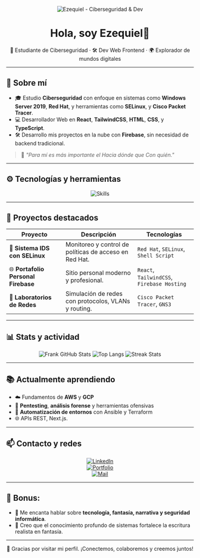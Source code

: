 <!-- Banner -->
<p align="center">
  <img src="https://your-banner-link.com/banner.png" alt="Ezequiel - Ciberseguridad & Dev" />
</p>

<h1 align="center">Hola, soy Ezequiel👋</h1>
<p align="center">
  🧠 Estudiante de Ciberseguridad · 🛠️ Dev Web Frontend · 🌍 Explorador de mundos digitales
</p>

---

## 🧬 Sobre mí

- 🎓 Estudio **Ciberseguridad** con enfoque en sistemas como **Windows Server 2019**, **Red Hat**, y herramientas como **SELinux**, y **Cisco Packet Tracer**.
- 💻 Desarrollador Web en **React**, **TailwindCSS**, **HTML**, **CSS**, y **TypeScript**.
- 🛠 Desarrollo mis proyectos en la nube con **Firebase**, sin necesidad de backend tradicional.
  
> 📜 *"Para mí es más importante el Hacia dónde que Con quién."*

---

## ⚙️ Tecnologías y herramientas

<div align="center">
  
![Skills](https://skillicons.dev/icons?i=linux,windows,docker,git,html,css,react,tailwind,ts,firebase,vscode,figma)

</div>

---

## 🚀 Proyectos destacados

| Proyecto | Descripción | Tecnologías |
| -------- | ----------- | ----------- |
| 🔐 **Sistema IDS con SELinux** | Monitoreo y control de políticas de acceso en Red Hat. | `Red Hat`, `SELinux`, `Shell Script` |
| 🌐 **Portafolio Personal Firebase** | Sitio personal moderno y profesional. | `React`, `TailwindCSS`, `Firebase Hosting` |
| 🧠 **Laboratorios de Redes** | Simulación de redes con protocolos, VLANs y routing. | `Cisco Packet Tracer`, `GNS3` |

---

## 📊 Stats y actividad

<div align="center">

![Frank GitHub Stats](https://github-readme-stats.vercel.app/api?username=FrankUsername&show_icons=true&theme=tokyonight&hide=issues)
![Top Langs](https://github-readme-stats.vercel.app/api/top-langs/?username=FrankUsername&layout=compact&theme=tokyonight)
![Streak Stats](https://streak-stats.demolab.com/?user=FrankUsername&theme=tokyonight)

</div>

---

## 📚 Actualmente aprendiendo

- ☁️ Fundamentos de **AWS** y **GCP**
- 🔐 **Pentesting**, **análisis forense** y herramientas ofensivas
- 🔧 **Automatización de entornos** con Ansible y Terraform
- 🌐 APIs REST, Next.js.

---

## 📫 Contacto y redes

<div align="center">
  
[![LinkedIn](https://img.shields.io/badge/LinkedIn-Frank-blue?style=flat-square&logo=linkedin)](https://linkedin.com/in/tuusuario)  
[![Portfolio](https://img.shields.io/badge/Portfolio-Web-green?style=flat-square&logo=firefox-browser)](https://tuportfolio.firebaseapp.com)  
[![Mail](https://img.shields.io/badge/Email-Contact-red?style=flat-square&logo=gmail)](mailto:frank@ejemplo.com)

</div>

---

## 🧠 Bonus:

- 💬 Me encanta hablar sobre **tecnología, fantasía, narrativa y seguridad informática**.
- 🧩 Creo que el conocimiento profundo de sistemas fortalece la escritura realista en fantasía.

---

<p align="center">
  🖤 Gracias por visitar mi perfil. ¡Conectemos, colaboremos y creemos juntos!
</p>
